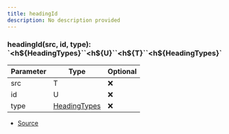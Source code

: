 ```yaml
---
title: headingId
description: No description provided
---
```



### headingId(src, id, type): \`\<h\$\{HeadingTypes}\`\`\<h\$\{U}\`\`\<h\$\{T}\`\`\<h\$\{HeadingTypes}\`

| Parameter | Type | Optional |
| ----------- | ----------- | ----------- |
| src | T | ❌ |
| id | U | ❌ |
| type | [HeadingTypes](/docs/markdown/types/HeadingTypes.md) | ❌ |


- [Source](https://github.com/neplextech/micro-docgen/blob/fbfcd84c930585aff5882714b14f394715057a88/src/utils/md.ts#L23)